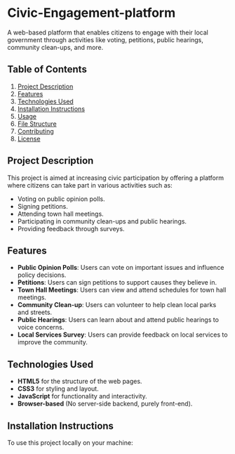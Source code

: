 # Civic-Engagement-platform

A web-based platform that enables citizens to engage with their local government through activities like voting, petitions, public hearings, community clean-ups, and more.

## Table of Contents

1. [Project Description](#project-description)
2. [Features](#features)
3. [Technologies Used](#technologies-used)
4. [Installation Instructions](#installation-instructions)
5. [Usage](#usage)
6. [File Structure](#file-structure)
7. [Contributing](#contributing)
8. [License](#license)

## Project Description

This project is aimed at increasing civic participation by offering a platform where citizens can take part in various activities such as:

- Voting on public opinion polls.
- Signing petitions.
- Attending town hall meetings.
- Participating in community clean-ups and public hearings.
- Providing feedback through surveys.

## Features

- **Public Opinion Polls**: Users can vote on important issues and influence policy decisions.
- **Petitions**: Users can sign petitions to support causes they believe in.
- **Town Hall Meetings**: Users can view and attend schedules for town hall meetings.
- **Community Clean-up**: Users can volunteer to help clean local parks and streets.
- **Public Hearings**: Users can learn about and attend public hearings to voice concerns.
- **Local Services Survey**: Users can provide feedback on local services to improve the community.

## Technologies Used

- **HTML5** for the structure of the web pages.
- **CSS3** for styling and layout.
- **JavaScript** for functionality and interactivity.
- **Browser-based** (No server-side backend, purely front-end).

## Installation Instructions

To use this project locally on your machine:
